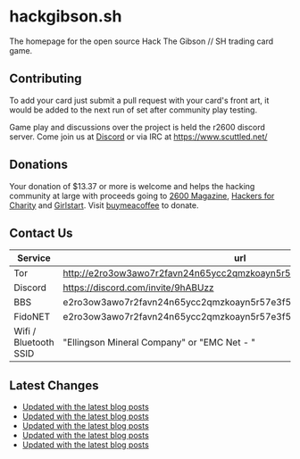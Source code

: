 # hackgibson.sh
The homepage for the open source Hack The Gibson // SH trading card game.


## Contributing

To add your card just submit a pull request with your card's front art, it would be added to the next run of set after community play testing.

Game play and discussions over the project is held the r2600 discord server. Come join us at [Discord](https://discord.com/invite/9hABUzz) or via IRC at https://www.scuttled.net/


## Donations

Your donation of $13.37 or more is welcome and helps the hacking community at large with proceeds going to [2600 Magazine](https://2600.com/), [Hackers for Charity](https://hackersforcharity.org) and [Girlstart](https://girlstart.org).  Visit [buymeacoffee](https://www.buymeacoffee.com/hackgibson.sh) to donate.


## Contact Us

Service | url
-|-
Tor | http://e2ro3ow3awo7r2favn24n65ycc2qmzkoayn5r57e3f56nvjwdcgg32ad.onion
Discord | https://discord.com/invite/9hABUzz
BBS | e2ro3ow3awo7r2favn24n65ycc2qmzkoayn5r57e3f56nvjwdcgg32ad.onion:23
FidoNET | e2ro3ow3awo7r2favn24n65ycc2qmzkoayn5r57e3f56nvjwdcgg32ad.onion:24554
Wifi / Bluetooth SSID | "Ellingson Mineral Company" or "EMC Net - <fidonet address>"

## Latest Changes
<!-- BLOG-POST-LIST:START -->
- [Updated with the latest blog posts](https://github.com/DFW2600/hackgibson.sh/commit/2b97d139e2d4c8458e273e094fabfd98afb557c6)
- [Updated with the latest blog posts](https://github.com/DFW2600/hackgibson.sh/commit/80b38702bd8ab77d93f9f544ab1a29d059801d61)
- [Updated with the latest blog posts](https://github.com/DFW2600/hackgibson.sh/commit/a6efcb0907fc0540d8e12fcc477c9b33a0e532c0)
- [Updated with the latest blog posts](https://github.com/DFW2600/hackgibson.sh/commit/c89602b960091990a67223909072ed6269fee7b0)
- [Updated with the latest blog posts](https://github.com/DFW2600/hackgibson.sh/commit/1c75a4e5df11b423f55ca57ea0902eaf373c85e6)
<!-- BLOG-POST-LIST:END -->

